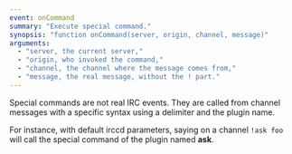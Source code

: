 ```yaml
---
event: onCommand
summary: "Execute special command."
synopsis: "function onCommand(server, origin, channel, message)"
arguments:
  - "server, the current server,"
  - "origin, who invoked the command,"
  - "channel, the channel where the message comes from,"
  - "message, the real message, without the ! part."
---
```


Special commands are not real IRC events. They are called from channel messages with a specific syntax using a delimiter
and the plugin name.

For instance, with default irccd parameters, saying on a channel `!ask foo` will call the special command of the plugin
named **ask**.
